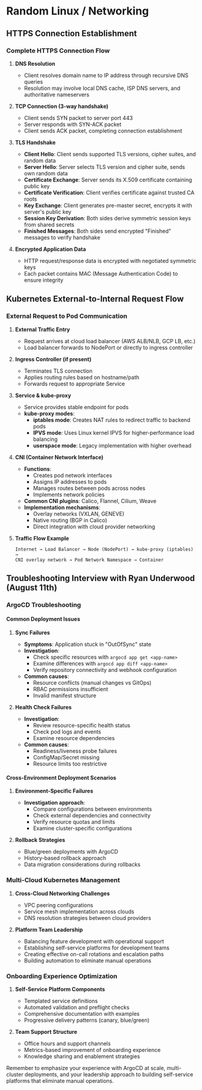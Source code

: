 # Random Linux / Networking

## HTTPS Connection Establishment

### Complete HTTPS Connection Flow

1. **DNS Resolution**
	- Client resolves domain name to IP address through recursive DNS queries
	- Resolution may involve local DNS cache, ISP DNS servers, and authoritative nameservers

2. **TCP Connection (3-way handshake)**
	- Client sends SYN packet to server port 443
	- Server responds with SYN-ACK packet
	- Client sends ACK packet, completing connection establishment

3. **TLS Handshake**
	- **Client Hello**: Client sends supported TLS versions, cipher suites, and random data
	- **Server Hello**: Server selects TLS version and cipher suite, sends own random data
	- **Certificate Exchange**: Server sends its X.509 certificate containing public key
	- **Certificate Verification**: Client verifies certificate against trusted CA roots
	- **Key Exchange**: Client generates pre-master secret, encrypts it with server's public key
	- **Session Key Derivation**: Both sides derive symmetric session keys from shared secrets
	- **Finished Messages**: Both sides send encrypted "Finished" messages to verify handshake

4. **Encrypted Application Data**
	- HTTP request/response data is encrypted with negotiated symmetric keys
	- Each packet contains MAC (Message Authentication Code) to ensure integrity

## Kubernetes External-to-Internal Request Flow

### External Request to Pod Communication

1. **External Traffic Entry**
	- Request arrives at cloud load balancer (AWS ALB/NLB, GCP LB, etc.)
	- Load balancer forwards to NodePort or directly to ingress controller

2. **Ingress Controller (if present)**
	- Terminates TLS connection
	- Applies routing rules based on hostname/path
	- Forwards request to appropriate Service

3. **Service & kube-proxy**
	- Service provides stable endpoint for pods
	- **kube-proxy modes**:
		- **iptables mode**: Creates NAT rules to redirect traffic to backend pods
		- **IPVS mode**: Uses Linux kernel IPVS for higher-performance load balancing
		- **userspace mode**: Legacy implementation with higher overhead

4. **CNI (Container Network Interface)**
	- **Functions**:
		- Creates pod network interfaces
		- Assigns IP addresses to pods
		- Manages routes between pods across nodes
		- Implements network policies
	- **Common CNI plugins**: Calico, Flannel, Cilium, Weave
	- **Implementation mechanisms**:
		- Overlay networks (VXLAN, GENEVE)
		- Native routing (BGP in Calico)
		- Direct integration with cloud provider networking

5. **Traffic Flow Example**
   ```
   Internet → Load Balancer → Node (NodePort) → kube-proxy (iptables) → 
   CNI overlay network → Pod Network Namespace → Container
   ```

## Troubleshooting Interview with Ryan Underwood (August 11th)

### ArgoCD Troubleshooting

#### Common Deployment Issues

1. **Sync Failures**
	- **Symptoms**: Application stuck in "OutOfSync" state
	- **Investigation**:
		- Check specific resources with `argocd app get <app-name>`
		- Examine differences with `argocd app diff <app-name>`
		- Verify repository connectivity and webhook configuration
	- **Common causes**:
		- Resource conflicts (manual changes vs GitOps)
		- RBAC permissions insufficient
		- Invalid manifest structure

2. **Health Check Failures**
	- **Investigation**:
		- Review resource-specific health status
		- Check pod logs and events
		- Examine resource dependencies
	- **Common causes**:
		- Readiness/liveness probe failures
		- ConfigMap/Secret missing
		- Resource limits too restrictive

#### Cross-Environment Deployment Scenarios

1. **Environment-Specific Failures**
	- **Investigation approach**:
		- Compare configurations between environments
		- Check external dependencies and connectivity
		- Verify resource quotas and limits
		- Examine cluster-specific configurations

2. **Rollback Strategies**
	- Blue/green deployments with ArgoCD
	- History-based rollback approach
	- Data migration considerations during rollbacks

### Multi-Cloud Kubernetes Management

1. **Cross-Cloud Networking Challenges**
	- VPC peering configurations
	- Service mesh implementation across clouds
	- DNS resolution strategies between cloud providers

2. **Platform Team Leadership**
	- Balancing feature development with operational support
	- Establishing self-service platforms for development teams
	- Creating effective on-call rotations and escalation paths
	- Building automation to eliminate manual operations

### Onboarding Experience Optimization

1. **Self-Service Platform Components**
	- Templated service definitions
	- Automated validation and preflight checks
	- Comprehensive documentation with examples
	- Progressive delivery patterns (canary, blue/green)

2. **Team Support Structure**
	- Office hours and support channels
	- Metrics-based improvement of onboarding experience
	- Knowledge sharing and enablement strategies

Remember to emphasize your experience with ArgoCD at scale, multi-cluster deployments, and your leadership approach to building self-service platforms that eliminate manual operations.